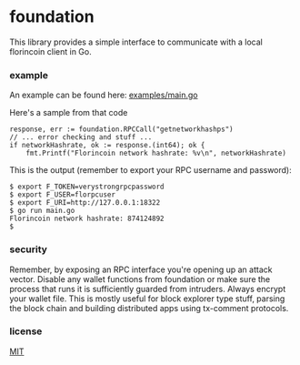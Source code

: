 # foundation

This library provides a simple interface to communicate with a local florincoin client in Go.

### example

An example can be found here: [examples/main.go]

Here's a sample from that code

```
response, err := foundation.RPCCall("getnetworkhashps")
// ... error checking and stuff ...
if networkHashrate, ok := response.(int64); ok {
    fmt.Printf("Florincoin network hashrate: %v\n", networkHashrate)
```

This is the output (remember to export your RPC username and password):

```
$ export F_TOKEN=verystrongrpcpassword
$ export F_USER=florpcuser
$ export F_URI=http://127.0.0.1:18322
$ go run main.go
Florincoin network hashrate: 874124892
$
```
### security

Remember, by exposing an RPC interface you're opening up an attack vector. Disable any wallet functions from foundation or make sure the process that runs it is sufficiently guarded from intruders. Always encrypt your wallet file. This is mostly useful for block explorer type stuff, parsing the block chain and building distributed apps using tx-comment protocols.

### license

[MIT]

[examples/main.go]:examples/main.go
[MIT]:LICENSE.md
